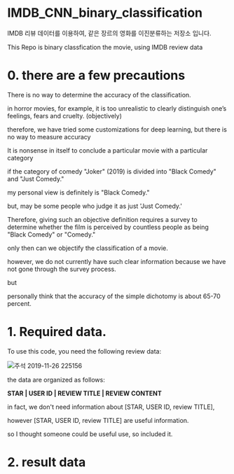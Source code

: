 # IMDB_CNN_binary_classification
IMDB 리뷰 데이터를 이용하여, 같은 장르의 영화를 이진분류하는 저장소 입니다.

This Repo is binary classfication the movie, using IMDB review data




# 0. there are a few precautions

There is no way to determine the accuracy of the classification.

in horror movies, for example, it is too unrealistic to clearly distinguish one’s feelings, fears and cruelty. (objectively)

therefore, we have tried some customizations for deep learning, but there is no way to measure accuracy


It is nonsense in itself to conclude a particular movie with a particular category

if the category of comedy "Joker" (2019) is divided into "Black Comedy" and "Just Comedy."

my personal view is definitely is "Black Comedy."

but, may be some people who judge it as just 'Just Comedy.'

Therefore, giving such an objective definition requires a survey to determine whether the film is perceived by countless people as being "Black Comedy" or "Comedy."

only then can we objectify the classification of a movie.

however, we do not currently have such clear information because we have not gone through the survey process.


but

personally think that the accuracy of the simple dichotomy is about 65-70 percent.





# 1. Required data.

To use this code, you need the following review data:

![주석 2019-11-26 225156](https://user-images.githubusercontent.com/16573620/69639298-9a223900-109f-11ea-8bc2-7f8745bdae37.png)

the data are organized as follows:

**STAR | USER ID | REVIEW TITLE | REVIEW CONTENT**

in fact, we don't need information about [STAR, USER ID, review TITLE], 

however [STAR, USER ID, review TITLE] are useful information.

so I thought someone could be useful use, so included it.



# 2. result data


